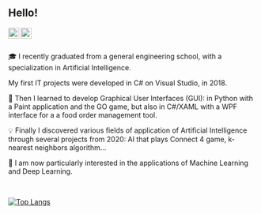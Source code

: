 ## Hello!

<a href="https://www.linkedin.com/in/morgane-senejko-526675172/"><img align="left" width=22px src="https://cdn.jsdelivr.net/npm/simple-icons@v3/icons/linkedin.svg"/></a>
<a href="https://github.com/Morgane-SJK/"><img align="left" width=22px src="https://cdn.jsdelivr.net/npm/simple-icons@v3/icons/github.svg"/>
</a>

<br>
<br>

:mortar_board: I recently graduated from a general engineering school, with a specialization in Artificial Intelligence.

My first IT projects were developed in C# on Visual Studio, in 2018.

:art: Then I learned to develop Graphical User Interfaces (GUI): in Python with a Paint application and the GO game, but also in C#/XAML with a WPF interface for a a food order management tool.

:bulb: Finally I discovered various fields of application of Artificial Intelligence through several projects from 2020: AI that plays Connect 4 game, k-nearest neighbors algorithm...

:telescope: I am now particularly interested in the applications of Machine Learning and Deep Learning. 

<br>

[![Top Langs](https://github-readme-stats.vercel.app/api/top-langs/?username=Morgane-SJK&layout=compact&hide=jupyter%20notebook)](https://github.com/Morgane-SJK/github-readme-stats)


